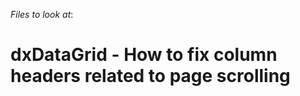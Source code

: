 <!-- default file list -->
*Files to look at*:

<!-- default file list end -->
# dxDataGrid - How to fix column headers related to page scrolling

<br/>


